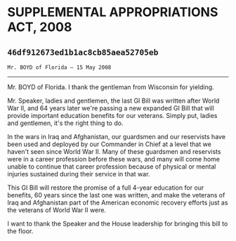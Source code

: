 # SUPPLEMENTAL APPROPRIATIONS ACT, 2008
## `46df912673ed1b1ac8cb85aea52705eb`
`Mr. BOYD of Florida — 15 May 2008`

---


Mr. BOYD of Florida. I thank the gentleman from Wisconsin for 
yielding.

Mr. Speaker, ladies and gentlemen, the last GI Bill was written after 
World War II, and 64 years later we're passing a new expanded GI Bill 
that will provide important education benefits for our veterans. Simply 
put, ladies and gentlemen, it's the right thing to do.

In the wars in Iraq and Afghanistan, our guardsmen and our reservists 
have been used and deployed by our Commander in Chief at a level that 
we haven't seen since World War II. Many of these guardsmen and 
reservists were in a career profession before these wars, and many will 
come home unable to continue that career profession because of physical 
or mental injuries sustained during their service in that war.

This GI Bill will restore the promise of a full 4-year education for 
our benefits, 60 years since the last one was written, and make the 
veterans of Iraq and Afghanistan part of the American economic recovery 
efforts just as the veterans of World War II were.

I want to thank the Speaker and the House leadership for bringing 
this bill to the floor.